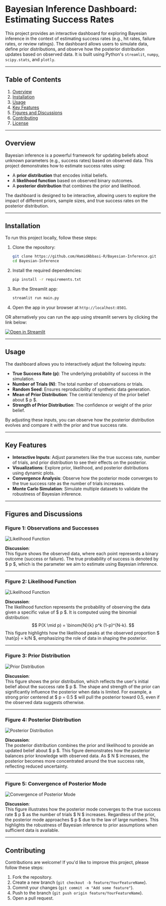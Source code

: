 # Bayesian Inference Dashboard: Estimating Success Rates

This project provides an interactive dashboard for exploring Bayesian inference in the context of estimating success rates (e.g., hit rates, failure rates, or review ratings). The dashboard allows users to simulate data, define prior distributions, and observe how the posterior distribution updates based on observed data. It is built using Python's `streamlit`, `numpy`, `scipy.stats`, and `plotly`.

---

## Table of Contents
1. [Overview](#overview)
2. [Installation](#installation)
3. [Usage](#usage)
4. [Key Features](#key-features)
5. [Figures and Discussions](#figures-and-discussions)
6. [Contributing](#contributing)
7. [License](#license)

---

## Overview

Bayesian inference is a powerful framework for updating beliefs about unknown parameters (e.g., success rates) based on observed data. This project demonstrates how to estimate success rates using:
- A **prior distribution** that encodes initial beliefs.
- A **likelihood function** based on observed binary outcomes.
- A **posterior distribution** that combines the prior and likelihood.

The dashboard is designed to be interactive, allowing users to explore the impact of different priors, sample sizes, and true success rates on the posterior distribution.

---

## Installation

To run this project locally, follow these steps:

1. Clone the repository:
   ```bash
   git clone https://github.com/HamidAbbasi-R/Bayesian-Inference.git
   cd Bayesian-Inference
   ```

2. Install the required dependencies:
   ```bash
   pip install -r requirements.txt
   ```

3. Run the Streamlit app:
   ```bash
   streamlit run main.py
   ```

4. Open the app in your browser at `http://localhost:8501`.

OR alternatively you can run the app using streamlit servers by clicking the link below:

[![Open in Streamlit](https://static.streamlit.io/badges/streamlit_badge_black_white.svg)](https://share.streamlit.io/hamidabbasi-r/bayesian-inference/main/main.py)

---

## Usage

The dashboard allows you to interactively adjust the following inputs:
- **True Success Rate (p)**: The underlying probability of success in the simulation.
- **Number of Trials (N)**: The total number of observations or trials.
- **Random Seed**: Ensures reproducibility of synthetic data generation.
- **Mean of Prior Distribution**: The central tendency of the prior belief about $ p $.
- **Strength of Prior Distribution**: The confidence or weight of the prior belief.

By adjusting these inputs, you can observe how the posterior distribution evolves and compare it with the prior and true success rate.

---

## Key Features

- **Interactive Inputs**: Adjust parameters like the true success rate, number of trials, and prior distribution to see their effects on the posterior.
- **Visualizations**: Explore prior, likelihood, and posterior distributions using dynamic plots.
- **Convergence Analysis**: Observe how the posterior mode converges to the true success rate as the number of trials increases.
- **Monte Carlo Simulation**: Simulate multiple datasets to validate the robustness of Bayesian inference.

---

## Figures and Discussions

### Figure 1: Observations and Successes
![Likelihood Function](imgs/observations.png)

**Discussion**:  
This figure shows the observed data, where each point represents a binary outcome (success or failure). The true probability of success is denoted by $ p $, which is the parameter we aim to estimate using Bayesian inference.

---

### Figure 2: Likelihood Function
![Likelihood Function](imgs/likelihood_function.png)

**Discussion**:  
The likelihood function represents the probability of observing the data given a specific value of $ p $. It is computed using the binomial distribution:
$$
P(X \mid p) = \binom{N}{k} p^k (1-p)^{N-k}.
$$
This figure highlights how the likelihood peaks at the observed proportion $ \hat{p} = k/N $, emphasizing the role of data in shaping the posterior.

---

### Figure 3: Prior Distribution
![Prior Distribution](imgs/prior_distribution.png)

**Discussion**:  
This figure shows the prior distribution, which reflects the user's initial belief about the success rate $ p $. The shape and strength of the prior can significantly influence the posterior when data is limited. For example, a strong prior centered at $ p = 0.5 $ will pull the posterior toward 0.5, even if the observed data suggests otherwise.

---

### Figure 4: Posterior Distribution
![Posterior Distribution](imgs/prior_post_distributions.png)

**Discussion**:  
The posterior distribution combines the prior and likelihood to provide an updated belief about $ p $. This figure demonstrates how the posterior balances prior knowledge with observed data. As $ N $ increases, the posterior becomes more concentrated around the true success rate, reflecting reduced uncertainty.

---

### Figure 5: Convergence of Posterior Mode
![Convergence of Posterior Mode](imgs/MC.png)

**Discussion**:  
This figure illustrates how the posterior mode converges to the true success rate $ p $ as the number of trials $ N $ increases. Regardless of the prior, the posterior mode approaches $ p $ due to the law of large numbers. This highlights the robustness of Bayesian inference to prior assumptions when sufficient data is available.

---

## Contributing

Contributions are welcome! If you'd like to improve this project, please follow these steps:
1. Fork the repository.
2. Create a new branch (`git checkout -b feature/YourFeatureName`).
3. Commit your changes (`git commit -m "Add some feature"`).
4. Push to the branch (`git push origin feature/YourFeatureName`).
5. Open a pull request.